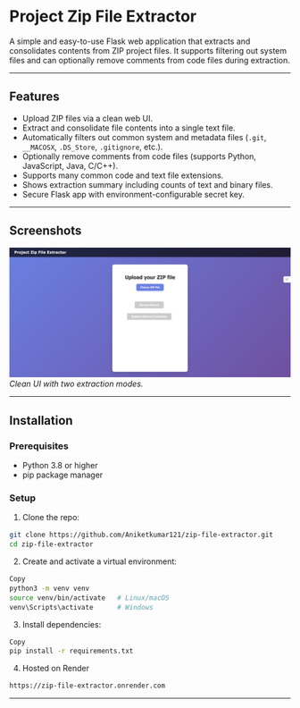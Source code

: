 # Project Zip File Extractor

A simple and easy-to-use Flask web application that extracts and consolidates contents from ZIP project files. It supports filtering out system files and can optionally remove comments from code files during extraction.

---

## Features

- Upload ZIP files via a clean web UI.
- Extract and consolidate file contents into a single text file.
- Automatically filters out common system and metadata files (`.git`, `__MACOSX`, `.DS_Store`, `.gitignore`, etc.).
- Optionally remove comments from code files (supports Python, JavaScript, Java, C/C++).
- Supports many common code and text file extensions.
- Shows extraction summary including counts of text and binary files.
- Secure Flask app with environment-configurable secret key.

---

## Screenshots

![Upload Page](zip-file-extractor-UI.png)  
*Clean UI with two extraction modes.*

---

## Installation

### Prerequisites

- Python 3.8 or higher
- pip package manager

### Setup

1. Clone the repo:

```bash
git clone https://github.com/Aniketkumar121/zip-file-extractor.git
cd zip-file-extractor
```

2. Create and activate a virtual environment:

```bash
Copy
python3 -m venv venv
source venv/bin/activate   # Linux/macOS
venv\Scripts\activate      # Windows
```

3. Install dependencies:

```bash
Copy
pip install -r requirements.txt
```

4. Hosted on Render

```bash
https://zip-file-extractor.onrender.com
```

---
